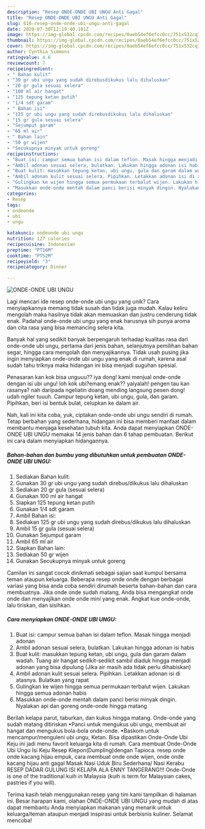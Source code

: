 ```yaml
---
description: "Resep ONDE-ONDE UBI UNGU Anti Gagal"
title: "Resep ONDE-ONDE UBI UNGU Anti Gagal"
slug: 610-resep-onde-onde-ubi-ungu-anti-gagal
date: 2020-07-30T12:19:40.101Z
image: https://img-global.cpcdn.com/recipes/0aeb54ef6efcc0cc/751x532cq70/onde-onde-ubi-ungu-foto-resep-utama.jpg
thumbnail: https://img-global.cpcdn.com/recipes/0aeb54ef6efcc0cc/751x532cq70/onde-onde-ubi-ungu-foto-resep-utama.jpg
cover: https://img-global.cpcdn.com/recipes/0aeb54ef6efcc0cc/751x532cq70/onde-onde-ubi-ungu-foto-resep-utama.jpg
author: Cynthia Simmons
ratingvalue: 4.6
reviewcount: 7
recipeingredient:
- " Bahan kulit"
- "30 gr ubi ungu yang sudah direbusdikukus lalu dihaluskan"
- "20 gr gula sesuai selera"
- "100 ml air hangat"
- "125 tepung ketan putih"
- "1/4 sdt garam"
- " Bahan isi"
- "125 gr ubi ungu yang sudah direbusdikukus lalu dihaluskan"
- "15 gr gula sesuai selera"
- "Sejumput garam"
- "65 ml air"
- " Bahan lain"
- "50 gr wijen"
- "Secukupnya minyak untuk goreng"
recipeinstructions:
- "Buat isi: campur semua bahan isi dalam teflon. Masak hingga menjadi adonan"
- "Ambil adonan sesuai selera, bulatkan. Lakukan hingga adonan isi habis"
- "Buat kulit: masukkan tepung ketan, ubi ungu, gula dan garam dalam wadah. Tuang air hangat sedikit-sedikit sambil diaduk hingga menjadi adonan yang bisa dipulung (Jika air masih ada tidak perlu dihabiskan)"
- "Ambil adonan kulit sesuai selera. Pipihkan. Letakkan adonan isi di atasnya. Bulatkan yang rapat"
- "Gulingkan ke wijen hingga semua permukaan terbalut wijen. Lakukan hingga semua adonan habis"
- "Masukkan onde-onde mentah dalam panci berisi minyak dingin. Nyalakan api dan goreng onde-onde hingga matang"
categories:
- Resep
tags:
- ondeonde
- ubi
- ungu

katakunci: ondeonde ubi ungu 
nutrition: 127 calories
recipecuisine: Indonesian
preptime: "PT16M"
cooktime: "PT52M"
recipeyield: "3"
recipecategory: Dinner

---
```



![ONDE-ONDE UBI UNGU](https://img-global.cpcdn.com/recipes/0aeb54ef6efcc0cc/751x532cq70/onde-onde-ubi-ungu-foto-resep-utama.jpg)

Lagi mencari ide resep onde-onde ubi ungu yang unik? Cara menyiapkannya memang tidak susah dan tidak juga mudah. Kalau keliru mengolah maka hasilnya tidak akan memuaskan dan justru cenderung tidak enak. Padahal onde-onde ubi ungu yang enak harusnya sih punya aroma dan cita rasa yang bisa memancing selera kita.

Banyak hal yang sedikit banyak berpengaruh terhadap kualitas rasa dari onde-onde ubi ungu, pertama dari jenis bahan, selanjutnya pemilihan bahan segar, hingga cara mengolah dan menyajikannya. Tidak usah pusing jika ingin menyiapkan onde-onde ubi ungu yang enak di rumah, karena asal sudah tahu triknya maka hidangan ini bisa menjadi suguhan spesial.

Penasaran kan kok bisa unguuu?? iya dong! kami menjual onde-onde dengan isi ubi ungu! loh kok ubi?emang enak?? yaiyalah! pengen tau kan rasanya? nah daripada ngeliatin doang mending langsung pesen dong! udah ngiler tuuuh. Campur tepung ketan, ubi ungu, gula, dan garam. Pipihkan, beri isi bentuk bulat, celupkan ke dalam air.


Nah, kali ini kita coba, yuk, ciptakan onde-onde ubi ungu sendiri di rumah. Tetap berbahan yang sederhana, hidangan ini bisa memberi manfaat dalam membantu menjaga kesehatan tubuh kita. Anda dapat menyiapkan ONDE-ONDE UBI UNGU memakai 14 jenis bahan dan 6 tahap pembuatan. Berikut ini cara dalam menyiapkan hidangannya.

<!--inarticleads1-->

##### Bahan-bahan dan bumbu yang dibutuhkan untuk pembuatan ONDE-ONDE UBI UNGU:

1. Sediakan  Bahan kulit:
1. Gunakan 30 gr ubi ungu yang sudah direbus/dikukus lalu dihaluskan
1. Sediakan 20 gr gula (sesuai selera)
1. Gunakan 100 ml air hangat
1. Siapkan 125 tepung ketan putih
1. Gunakan 1/4 sdt garam
1. Ambil  Bahan isi:
1. Sediakan 125 gr ubi ungu yang sudah direbus/dikukus lalu dihaluskan
1. Ambil 15 gr gula (sesuai selera)
1. Gunakan Sejumput garam
1. Ambil 65 ml air
1. Siapkan  Bahan lain:
1. Sediakan 50 gr wijen
1. Gunakan Secukupnya minyak untuk goreng


Camilan ini sangat cocok dinikmati sebagai sajian saat kumpul bersama teman ataupun keluarga. Beberapa resep onde onde dengan berbagai variasi yang bisa anda coba sendiri dirumah beserta bahan-bahan dan cara membuatnya. Jika onde onde sudah matang, Anda bisa mengangkat onde onde dan menyajikan onde onde mini yang enak. Angkat kue onde-onde, lalu tiriskan, dan sisihkan. 

<!--inarticleads2-->

##### Cara menyiapkan ONDE-ONDE UBI UNGU:

1. Buat isi: campur semua bahan isi dalam teflon. Masak hingga menjadi adonan
1. Ambil adonan sesuai selera, bulatkan. Lakukan hingga adonan isi habis
1. Buat kulit: masukkan tepung ketan, ubi ungu, gula dan garam dalam wadah. Tuang air hangat sedikit-sedikit sambil diaduk hingga menjadi adonan yang bisa dipulung (Jika air masih ada tidak perlu dihabiskan)
1. Ambil adonan kulit sesuai selera. Pipihkan. Letakkan adonan isi di atasnya. Bulatkan yang rapat
1. Gulingkan ke wijen hingga semua permukaan terbalut wijen. Lakukan hingga semua adonan habis
1. Masukkan onde-onde mentah dalam panci berisi minyak dingin. Nyalakan api dan goreng onde-onde hingga matang


Berilah kelapa parut, taburkan, dan kukus hingga matang. Onde-onde yang sudah matang ditiriskan •Panci untuk mengukus ubi ungu, membuat air hangat dan mengukus bola-bola onde-onde. •Baskom untuk mencampur/menguleni ubi ungu, Ketan. Bisa dipastikan Onde-Onde Ubi Keju ini jadi menu favorit keluarga kita di rumah. Cara membuat Onde-Onde Ubi Ungu Isi Keju Resep Klepon(Dumpling)dengan Tapioca. resep onde onde kacang hijau empuk, cara membuat onde onde wijen, onde onde kacang hijau anti gagal Masak Nasi Uduk Biru Sederhana/ Nasi Kerabu RESEP DADAR GULUNG ISI KELAPA ALA ENNY TANGERANG!!! Onde-Onde is one of the traditional kuih in Malaysia (kuih is term for Malaysian cakes, pastries if you will). 

Terima kasih telah menggunakan resep yang tim kami tampilkan di halaman ini. Besar harapan kami, olahan ONDE-ONDE UBI UNGU yang mudah di atas dapat membantu Anda menyiapkan makanan yang menarik untuk keluarga/teman ataupun menjadi inspirasi untuk berbisnis kuliner. Selamat mencoba!
